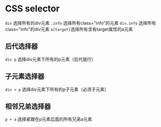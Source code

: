 

# CSS selector

`div` 选择所有的div元素
`.info` 选择所有class="info"的元素
`div.info` 选择所有class="info"的div元素
`a[target]`选择所有含有target属性的a元素

## 后代选择器
`div p` 选择div元素下所有的p元素（后代就行）

## 子元素选择器
`div > p` 选择div元素下所有的p子元素（必须子元素）

## 相邻兄弟选择器
`p + a` 选择紧跟在p元素后面的所有兄弟a元素



